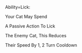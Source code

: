 Ability=Lick:

Your Cat May Spend

A Passive Action To Lick

The Enemy Cat, This Reduces 

Their Speed By 1, 2 Turn Cooldown
